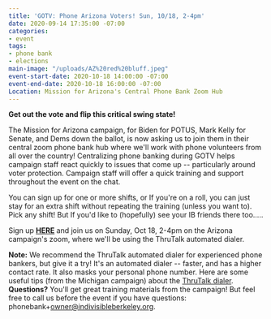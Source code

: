 ```yaml
---
title: 'GOTV: Phone Arizona Voters! Sun, 10/18, 2-4pm'
date: 2020-09-14 17:35:00 -07:00
categories:
- event
tags:
- phone bank
- elections
main-image: "/uploads/AZ%20red%20bluff.jpeg"
event-start-date: 2020-10-18 14:00:00 -07:00
event-end-date: 2020-10-18 16:00:00 -07:00
Location: Mission for Arizona's Central Phone Bank Zoom Hub
---
```


**Get out the vote and flip this critical swing state!**

The Mission for Arizona campaign,  for Biden for POTUS, Mark Kelly for Senate, and Dems down the ballot, is now asking us to join them in their central zoom phone bank hub where we'll work with phone volunteers from all over the country!  Centralizing phone banking during GOTV helps campaign staff react quickly to issues that come up  --  particularly around voter protection.  Campaign staff will offer a quick training and support throughout the event on the chat.

You can sign up for one or more shifts, or If you're on a roll, you can just stay for an extra shift without repeating the training (unless you want to). Pick any shift! But If you'd like to (hopefully) see your IB friends there too.....

Sign up **[HERE](https://www.mobilize.us/missionforaz/event/312513/)** and join us on Sunday, Oct 18, 2-4pm on the Arizona campaign's zoom, where we'll be using the ThruTalk automated dialer.  

**Note:**  We recommend the ThruTalk automated dialer for experienced  phone bankers, but give it a try! It's an automated dialer -- faster, and has a higher contact rate.  It also masks your personal phone number.  Here are some useful tips (from the Michigan campaign) about the [ThruTalk dialer](https://docs.google.com/document/d/1__CXZqtaw2n4nGXnLRR9AYnvVxAbSx0Jc8fnOKwd5dA/edit?usp=sharing).\
**Questions?** You'll get great training materials from the campaign! But feel free to call us before the event if you have questions: phonebank\+owner@indivisibleberkeley.org.